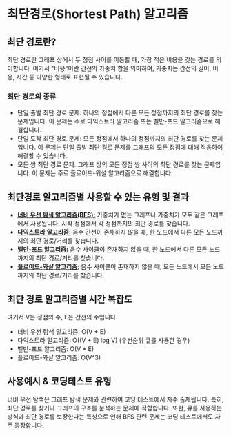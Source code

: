 # 최단경로(Shortest Path) 알고리즘

## 최단 경로란?
최단 경로란 그래프 상에서 두 정점 사이를 이동할 때, 가장 적은 비용을 갖는 경로를 의미합니다. 여기서 "비용"이란 간선의 가중치 합을 의미하며, 가중치는 간선의 길이, 비용, 시간 등 다양한 형태로 표현될 수 있습니다.

### 최단 경로의 종류
* 단일 출발 최단 경로 문제: 하나의 정점에서 다른 모든 정점까지의 최단 경로를 찾는 문제입니다. 이 문제는 주로 다익스트라 알고리즘 또는 벨만-포드 알고리즘으로 해결합니다.
* 단일 도착 최단 경로 문제: 모든 정점에서 하나의 정점까지의 최단 경로를 찾는 문제입니다. 이 문제는 단일 출발 최단 경로 문제를 그래프의 모든 정점에 대해 적용하여 해결할 수 있습니다.
* 모든 쌍 최단 경로 문제: 그래프 상의 모든 정점 쌍 사이의 최단 경로를 찾는 문제입니다. 이 문제는 주로 플로이드-워셜 알고리즘으로 해결합니다.

## 최단경로 알고리즘별 사용할 수 있는 유형 및 결과
* **[너비 우선 탐색 알고리즘(BFS):][BreadthFirstSearchlink]** 가중치가 없는 그래프나 가중치가 모두 같은 그래프에서 사용됩니다. 시작 정점에서 각 정점까지의 최단 경로를 찾습니다.
* **[다익스트라 알고리즘:][Dijkstralink]** 음수 간선이 존재하지 않을 때, 한 노드에서 다른 모든 노드까지의 최단 경로/거리를 찾습니다.
* **[벨만-포드 알고리즘:][BellmanFordlink]** 음수 사이클이 존재하지 않을 때, 한 노드에서 다른 모든 노드까지의 최단 경로/거리를 찾습니다.
* **[플로이드-와샬 알고리즘:][FloydWarshalllink]** 음수 사이클이 존재하지 않을 때, 모든 노드에서 모든 노드까지의 최단 경로/거리를 찾습니다.
 
## 최단 경로 알고리즘별 시간 복잡도
여기서 V는 정점의 수, E는 간선의 수입니다.
* 너비 우선 탐색 알고리즘: O(V + E)
* 다익스트라 알고리즘: O((V + E) log V) (우선순위 큐를 사용한 경우)
* 벨만-포드 알고리즘: O(V * E)
* 플로이드-와샬 알고리즘: O(V^3)

## 사용예시 & 코딩테스트 유형
너비 우선 탐색은 그래프 탐색 문제와 관련하여 코딩 테스트에서 자주 출제됩니다. 특히, 최단 경로를 찾거나 그래프의 구조를 분석하는 문제에 적합합니다. 또한, 큐를 사용하는 방식과 최단 경로를 보장한다는 특성으로 인해 BFS 관련 문제는 코딩 테스트에서도 자주 등장합니다. 



[BreadthFirstSearchlink]: https://github.com/Jealousing/PublicStudyRecordRepository/tree/main/ComputerScience/DataStructure_Algorithm_CodingTest/Algorithms/GraphAlgorithms/BreadthFirstSearch
[Dijkstralink]: https://github.com/Jealousing/PublicStudyRecordRepository/tree/main/ComputerScience/DataStructure_Algorithm_CodingTest/Algorithms/GraphAlgorithms/ShortestPath/Dijkstra
[BellmanFordlink]: https://github.com/Jealousing/PublicStudyRecordRepository/tree/main/ComputerScience/DataStructure_Algorithm_CodingTest/Algorithms/GraphAlgorithms/ShortestPath/BellmanFord
[FloydWarshalllink]: https://github.com/Jealousing/PublicStudyRecordRepository/tree/main/ComputerScience/DataStructure_Algorithm_CodingTest/Algorithms/GraphAlgorithms/ShortestPath/FloydWarshall
